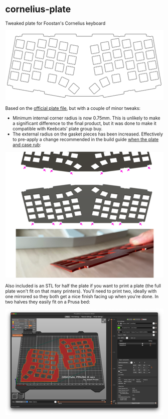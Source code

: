 # cornelius-plate
Tweaked plate for Foostan's Cornelius keyboard

![plate](pics/plate.png)

Based on the [official plate file](https://github.com/foostan/corneliuskbd/tree/main/data), but with a couple of minor tweaks:

 * Minimum internal corner radius is now 0.75mm. This is unlikely to make a significant difference to the final product, but it was done to make it compatible with Keebcats' plate group buy.
 * The external radius on the gasket pieces has been increased. Effectively to pre-apply a change recommended in the build guide [when the plate and case rub](https://github.com/foostan/corneliuskbd/blob/main/doc/buildguide_en.md#when-the-top-body-and-plate-interfere-with-each-other):

![Build guide corner rounding](pics/build.png)

Also included is an STL for half the plate if you want to print a plate (the full plate won't fit on that many printers). You'll need to print two, ideally with one mirrored so they both get a nice finish facing up when you're done. In two halves they easily fit on a Prusa bed:

![Slicer screenshot](pics/slicer.png)